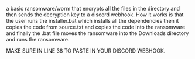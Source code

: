 a basic ransomware/worm that encrypts all the files in the directory and then sends the decryption key to a discord webhook. How it works is that the user runs the installer.bat which installs all the dependencies then it copies the code from source.txt and copies the code into the ransomware and finally the .bat file moves the ransomware into the Downloads directory and runs the ransomware.

MAKE SURE IN LINE 38 TO PASTE IN YOUR DISCORD WEBHOOK.
